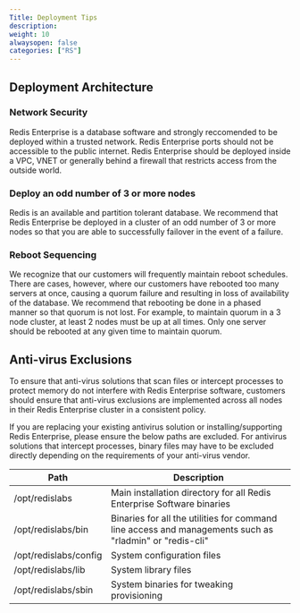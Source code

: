 ```yaml
---
Title: Deployment Tips
description:
weight: 10
alwaysopen: false
categories: ["RS"]
---
```


## Deployment Architecture

### Network Security
Redis Enterprise is a database software and strongly reccomended to be deployed within a trusted network. Redis Enterprise ports should not be accessible to the public internet. Redis Enterprise should be deployed inside a VPC, VNET or generally behind a firewall that restricts access from the outside world. 

### Deploy an odd number of 3 or more nodes
Redis is an available and partition tolerant database. We recommend that Redis Enterprise be deployed in a cluster of an odd number of 3 or more nodes so that you are able to successfully failover in the event of a failure.


### Reboot Sequencing
We recognize that our customers will frequently maintain reboot schedules. There are cases, however, where our customers have rebooted too many servers at once, causing a quorum failure and resulting in loss of availability of the database. We recommend that rebooting be done in a phased manner so that quorum is not lost. For example, to maintain quorum in a 3 node cluster, at least 2 nodes must be up at all times. Only one server should be rebooted at any given time to maintain quorum.


## Anti-virus Exclusions
To ensure that anti-virus solutions that scan files or intercept processes to protect memory do not interfere with Redis Enterprise software, customers should ensure that anti-virus exclusions are implemented across all nodes in their Redis Enterprise cluster in a consistent policy. 

If you are replacing your existing antivirus solution or installing/supporting Redis Enterprise, please ensure the below paths are excluded.  For antivirus solutions that intercept processes, binary files may have to be excluded directly depending on the requirements of your anti-virus vendor. 


| **Path** | **Description** |
|------------|-----------------|
| /opt/redislabs | Main installation directory for all Redis Enterprise Software binaries |
| /opt/redislabs/bin | Binaries for all the utilities for command line access and managements such as "rladmin" or "redis-cli" |
| /opt/redislabs/config | System configuration files |
| /opt/redislabs/lib | System library files |
| /opt/redislabs/sbin | System binaries for tweaking provisioning |



